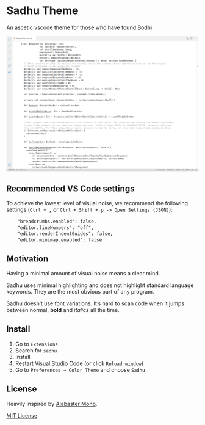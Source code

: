 # Sadhu Theme

An ascetic vscode theme for those who have found Bodhi.

![Screenshot](https://raw.githubusercontent.com/bosiakov/vscode-theme-sadhu/main/screenshot.png)

## Recommended VS Code settings

To achieve the lowest level of visual noise, we recommend the following settings (`Ctrl + ,` or `Ctrl + Shift + p -> Open Settings (JSON)`):

```
    "breadcrumbs.enabled": false,
    "editor.lineNumbers": "off",
    "editor.renderIndentGuides": false,
    "editor.minimap.enabled": false
```

## Motivation

Having a minimal amount of visual noise means a clear mind.

Sadhu uses minimal highlighting and does not highlight standard language keywords. They are the most obvious part of any program.

Sadhu doesn’t use font variations. It’s hard to scan code when it jumps between normal, **bold** and *italics* all the time.


## Install

1. Go to `Extensions`
2. Search for `sadhu`
3. Install
4. Restart Visual Studio Code (or click `Reload window`)
5. Go to `Preferences → Color Theme` and choose `Sadhu`

## License

Heavily inspired by [Alabaster Mono](https://github.com/tonsky/sublime-scheme-alabaster/blob/master/Alabaster%20Mono.sublime-color-scheme).

[MIT License](https://github.com/bosiakov/vscode-theme-sadhu/blob/main/LICENSE)